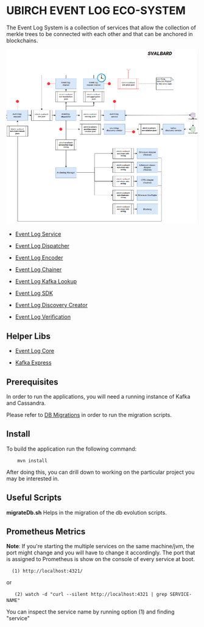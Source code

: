# UBIRCH EVENT LOG ECO-SYSTEM

The Event Log System is a collection of services that allow the collection of merkle trees to be connected 
with each other and that can be anchored in blockchains.

![Event Log Components](.images/event_log_pipeline_architecture.png)

* [Event Log Service](./event-log-service)

* [Event Log Dispatcher](./event-log-dispatcher)

* [Event Log Encoder](./event-log-encoder)

* [Event Log Chainer](./event-log-chainer)

* [Event Log Kafka Lookup](./event-log-kafka-lookup)

* [Event Log SDK](./event-log-sdk)

* [Event Log Discovery Creator](./event-log-discovery-creator)

* [Event Log Verification](./event-log-verification-service)

## Helper Libs

* [Event Log Core](./event-log-core)

* [Kafka Express](https://github.com/ubirch/ubirch-kafka-express)

## Prerequisites 

In order to run the applications, you will need a running instance of Kafka and Cassandra. 

Please refer to [DB Migrations](https://github.com/ubirch/ubirch-cassandra-eval#db-migrations-management) in order to run the
migration scripts.

## Install

To build the application run the following command:

```
    mvn install
```

After doing this, you can drill down to working on the
particular project you may be interested in.

## Useful Scripts

**migrateDb.sh** Helps in the migration of the db evolution scripts.

## Prometheus Metrics

**Note**: If you're starting the multiple services on the same machine/jvm, the port might change and
you will have to change it accordingly. The port that is assigned to Prometheus is show on the console of 
every service at boot.

```
  (1) http://localhost:4321/
```

  or
   
```  
   (2) watch -d "curl --silent http://localhost:4321 | grep SERVICE-NAME"
```

You can inspect the service name by running option (1) and finding "service" 












